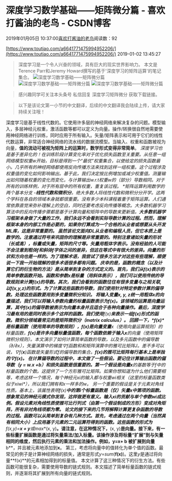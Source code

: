 
# 深度学习数学基础——矩阵微分篇 - 喜欢打酱油的老鸟 - CSDN博客


2019年01月05日 10:37:00[喜欢打酱油的老鸟](https://me.csdn.net/weixin_42137700)阅读数：92


[https://www.toutiao.com/a6641771475994952206/](https://www.toutiao.com/a6641771475994952206/)
2019-01-02 13:45:27
> 深度学习是一个令人兴奋的领域，具有巨大的现实世界影响力。 本文是Terence Parr和Jeremy Howard撰写的基于'深度学习的矩阵运算'的笔记集合。
![深度学习数学基础——矩阵微分篇](http://p1.pstatp.com/large/pgc-image/d6623a3990424f25931105617841a2a2)
![深度学习数学基础——矩阵微分篇](http://p1.pstatp.com/large/pgc-image/eaf86b8e97cc49a29622f1f4f581b680)
![深度学习数学基础——矩阵微分篇](http://p3.pstatp.com/large/pgc-image/4f3101eecdd44e7f9af082bc8772f757)

> 感兴趣同学可关注本头条号 私信回复
> 深度学习矩阵微分
> 获取下载链接。

> 以下是该论文第一小节的中文翻译，后续的中文翻译我会陆续上传，请大家持续关注哦！

深度学习是基于线性代数的。它使用许多层的神经网络来解决复杂的问题。模型输入，多层神经元权重，激活函数等都可以定义为向量。操作/转换很自然地需要使用神经网络进行训练，同时应用于所有输入。矢量/矩阵表示和可用于它们的线性代数运算，非常适合神经网络的流水线的数据流模型。当输入、权重和函数被视为向量，**值的流动可被视为矩阵上的运算时，数学形式变得非常简单**。
**深度学习也是基于差异化的！**在训练阶段计算变化率对于优化损失函数至关重要。从任意一组网络模型权重w开始，目标是得到一个“最优”权重集合，以使给定的损失函数最小。几乎所有的神经网络都使用反向传播方法来找到这样一组权重。这个过程涉及权重值的变化如何影响输出。基于此，我们决定按比例增加或减少权重值。测量输出如何随着权重的变化而变化，与计算输出w.r.t权重w的（部分）导数相同。对于所有的训练样例，对于所有层中的所有权重，重复该过程。
*矩阵运算利用数学的两个基本分支 -***线性代数和微积分**。绝大多数人将线性代数和微积分分开学。这两个学科在各自的领域本身就都很重要。没有多少本科课程着重于矩阵运算。人们通常依靠直觉来弥补理解上的空白，同时还要考虑反向传播等概念。大多数机器学习算法中的反向传播步骤都是基于**计算向量和矩阵中的导数来更新值。**大多数机器学习框架本身做了大量的工作，我们永远不会看到实际导数计算的过程。然而，理解框架本身的内部工作是必要的，如果你打算成为一个合格的从业者或想要从头开发ML库，这是非常重要的。
虽然该论文面向DL从业者和编程人员，但它本质上是数学的。注意通过符号来巩固你的理解是非常重要的。特别注意诸如矢量的形状（长或高），标量或矢量，矩阵的尺寸等。**矢量用粗体字表示。没有经验的人可能不会注意到粗体f和斜体****f****字体之间的差异，但这在等式中有很大的差异。**向量的形状和方向也是一样的。为了理解术语，我尝试了很多方法才对这些有些理解，顺便说一下我一开始理解的很多术语很多都有问题。
庆幸的是，函数的概念（以及计算它们的衍生物的方法）是从简单到复杂的方式定义的。首先，我们从*f(x)*表示的简单参数函数开始。函数和参数*x*是标量（用斜体表示），我们可以使用传统的导数规则来计算*f(x)*的导数。其次，我们会看到的函数往往有很多变量与之相关联,以*f(x,y,z)*的形式。为了计算这些函数的导数，我们使用针对特定参数计算的偏导数。处理这些函数要用到多变量微积分知识。
将输入变量*x, y, z统一用*粗体**x**的向量描述，我们可以将输入参数向量的标量函数表示为*f*(**x**)。该领域的运算是向量运算，其中*f*(**x**)的偏导数被表示为向量本身并且适合于各种向量操作。最后，深度学习最有用的是同时表示多个这样的函数。我们使用**f(x)**来表示一组*f*(**x**)形式的函数。微积分领域最常见的是矩阵微积分（matrix calculus）。
回顾一下，*f(x)*是标量函数（使用简单的导数规则），*f*(**x**)是向量变量**x**（使用向量运算规则）的标量函数，**f(x)**是许多向量标量值函数，每个函数依赖于输入**x**的向量（使用矩阵微积分规则）。本文演示了如何计算简单函数的导数，以及多元函数中的偏导数（∂/∂x），矢量演算中的梯度∇f函数和和矩阵演算中的雅可比矩阵J。差不多可以说，∇*f(***x***)*函数是矢量形式*f*的偏导数的集合。**f(x)**的雅可比矩阵每行基本上是单独的∇*f(***x***)*。
在计算偏导数的过程中，本文做了一些假设。要记住计算输出函数的偏导数（y = w.x +b）和损失函数是很重要的。第一个假设是向量**x**的基数等于**f**中的标量函数的个数。这提供了一个方形雅可比矩阵。如果你想知道为什么他们需要相等，考虑这样一个情况，每个神经元*xi*的输入都与权重*wi*相关（这里的标量函数类似于*xi*wi*），所以我们拥有和*x*一样多的*w*。
另一个重要的假设是关于元素对角线性质。基本上，该属性表明**f(x)**中的第i个标量函数是（仅）矢量x中第项的函数。想象常见的神经元模式你发现，这样做更有意义。输入*xi*的贡献与单个参数*wi*成比例。假设元素对角线性质使雅可比行列式（由第一个假设制成的方形）变成对角矩阵，所有非对角线项都为零。
论文的接下来的几节将解释计算更复杂函数的导数的过程。函数可以从简单到复杂有几种方式。首先，考虑通过在两个向量（当然具有相同大小）上应用基于元素的二元运算符得到的函数。这些函数的形式为**f(x,y)**=**x + y**或max**(x, y)**。请注意，在这种情况下，**(x, y)**是向量。接下来，有一些标量扩展函数是通过将矢量乘法/加入标量。该操作涉及将标量“扩展”到与矢量相同的维度，然后执行元素的乘法和加法操作。例如，**y**=**x**+ b 被扩展到向量**b**，并且被元素地添加到**x**。
第三，考虑将向量中的值转化为单个值的函数。最常见的例子是计算神经网络的损失，通常是形式*y*=*sum*(**f(x)**)。这里*y*是通过将向量**f(x)**的元素相加得到的标量值。
本文计算了这三种情况下的衍生方法。有些函数可能很复杂，需要使用导数的链式规则。本文描述了简单标量函数的链式规则，并逐渐将其扩展到所有向量的链式规则。


